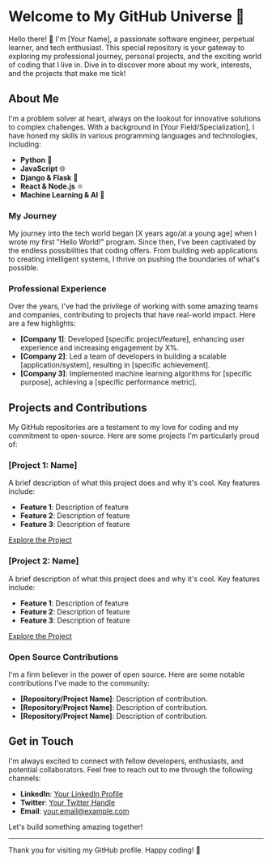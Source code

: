 # Welcome to My GitHub Universe 🌌

Hello there! 👋 I'm [Your Name], a passionate software engineer, perpetual learner, and tech enthusiast. This special repository is your gateway to exploring my professional journey, personal projects, and the exciting world of coding that I live in. Dive in to discover more about my work, interests, and the projects that make me tick!

## About Me

I'm a problem solver at heart, always on the lookout for innovative solutions to complex challenges. With a background in [Your Field/Specialization], I have honed my skills in various programming languages and technologies, including:

- **Python** 🐍
- **JavaScript** 🌐
- **Django & Flask** 🌱
- **React & Node.js** ⚛️
- **Machine Learning & AI** 🤖

### My Journey

My journey into the tech world began [X years ago/at a young age] when I wrote my first "Hello World!" program. Since then, I've been captivated by the endless possibilities that coding offers. From building web applications to creating intelligent systems, I thrive on pushing the boundaries of what's possible.

### Professional Experience

Over the years, I've had the privilege of working with some amazing teams and companies, contributing to projects that have real-world impact. Here are a few highlights:

- **[Company 1]**: Developed [specific project/feature], enhancing user experience and increasing engagement by X%.
- **[Company 2]**: Led a team of developers in building a scalable [application/system], resulting in [specific achievement].
- **[Company 3]**: Implemented machine learning algorithms for [specific purpose], achieving a [specific performance metric].

## Projects and Contributions

My GitHub repositories are a testament to my love for coding and my commitment to open-source. Here are some projects I'm particularly proud of:

### [Project 1: Name]

A brief description of what this project does and why it's cool. Key features include:

- **Feature 1**: Description of feature
- **Feature 2**: Description of feature
- **Feature 3**: Description of feature

[Explore the Project](https://github.com/yourusername/project1)

### [Project 2: Name]

A brief description of what this project does and why it's cool. Key features include:

- **Feature 1**: Description of feature
- **Feature 2**: Description of feature
- **Feature 3**: Description of feature

[Explore the Project](https://github.com/yourusername/project2)

### Open Source Contributions

I'm a firm believer in the power of open source. Here are some notable contributions I've made to the community:

- **[Repository/Project Name]**: Description of contribution.
- **[Repository/Project Name]**: Description of contribution.
- **[Repository/Project Name]**: Description of contribution.

## Get in Touch

I'm always excited to connect with fellow developers, enthusiasts, and potential collaborators. Feel free to reach out to me through the following channels:

- **LinkedIn**: [Your LinkedIn Profile](https://www.linkedin.com/in/yourprofile)
- **Twitter**: [Your Twitter Handle](https://twitter.com/yourhandle)
- **Email**: your.email@example.com

Let's build something amazing together!

---

Thank you for visiting my GitHub profile. Happy coding! 🚀
